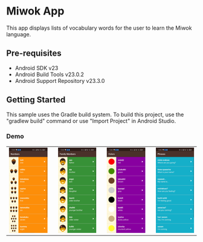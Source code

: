 Miwok App
===================================

This app displays lists of vocabulary words for the user to learn the Miwok language.


Pre-requisites
--------------

- Android SDK v23
- Android Build Tools v23.0.2
- Android Support Repository v23.3.0

Getting Started
---------------

This sample uses the Gradle build system. To build this project, use the
"gradlew build" command or use "Import Project" in Android Studio.

### Demo
 
 <table>
  <tr>
    <td valign="middle"><img src="https://github.com/MihirChauhan15/Learn-Miwok/blob/main/screen01.jpg" alt="Screenshot01" width="250"></td>
    <td valign="top" > </td>
    <td valign="middle"><img src="https://github.com/MihirChauhan15/Learn-Miwok/blob/main/screen02.jpg" alt="Screenshot02" width="250"></td>
    <td valign="top" > </td>
    <td valign="middle"><img src="https://github.com/MihirChauhan15/Learn-Miwok/blob/main/screen03.jpg" alt="Screenshot03" width="250"></td>
    <td valign="top" > </td>
    <td valign="middle"><img src="https://github.com/MihirChauhan15/Learn-Miwok/blob/main/screen04.jpg" alt="Screenshot04" width="250"></td>
  </tr>
 </table>
